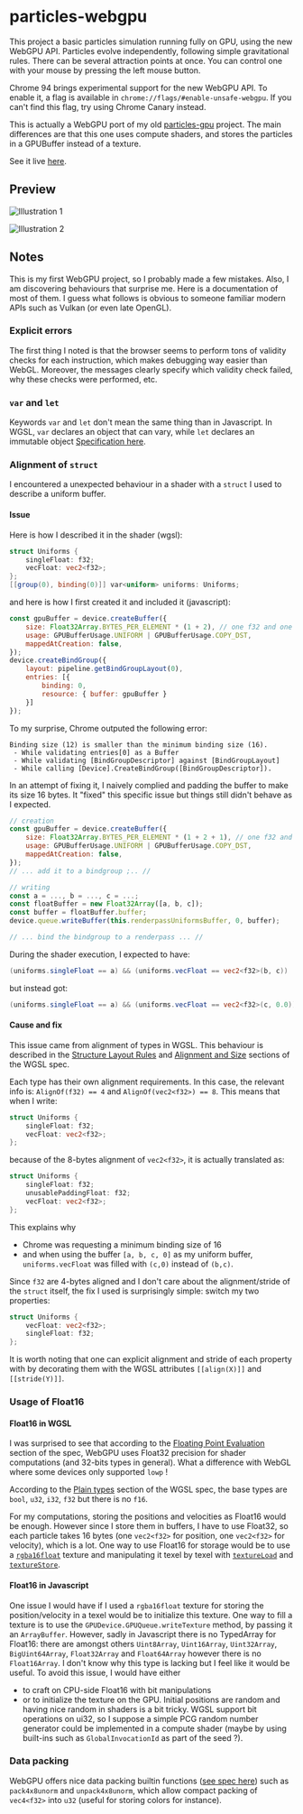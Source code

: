 # particles-webgpu

This project a basic particles simulation running fully on GPU, using the new WebGPU API. Particles evolve independently, following simple gravitational rules. There can be several attraction points at once. You can control one with your mouse by pressing the left mouse button.


Chrome 94 brings experimental support for the new WebGPU API. To enable it, a flag is available in `chrome://flags/#enable-unsafe-webgpu`. If you can't find this flag, try using Chrome Canary instead.

This is actually a WebGPU port of my old [particles-gpu](https://github.com/piellardj/particles-gpu) project. The main differences are that this one uses compute shaders, and stores the particles in a GPUBuffer instead of a texture.

See it live [here](https://piellardj.github.io/particles-webgpu/?page%3Acanvas%3Afullscreen=true&page%3Acanvas%3Asidepane=true&page%3Arange%3Aparticles-count-range-id=3).

## Preview
![Illustration 1](src/readme/01.png)

![Illustration 2](src/readme/02.png)

## Notes
This is my first WebGPU project, so I probably made a few mistakes. Also, I am discovering behaviours that surprise me. Here is a documentation of most of them. I guess what follows is obvious to someone familiar modern APIs such as Vulkan (or even late OpenGL).

### Explicit errors
The first thing I noted is that the browser seems to perform tons of validity checks for each instruction, which makes debugging way easier than WebGL. Moreover, the messages clearly specify which validity check failed, why these checks were performed, etc.

### `var` and `let`
Keywords `var` and `let` don't mean the same thing than in Javascript. In WGSL, `var` declares an object that can vary, while `let` declares an immutable object
[Specification here](https://www.w3.org/TR/WGSL/#var-and-let).

### Alignment of `struct`
I encountered a unexpected behaviour in a shader with a `struct` I used to describe a uniform buffer.

#### Issue
Here is how I described it in the shader (wgsl):
```glsl
struct Uniforms {
    singleFloat: f32;
    vecFloat: vec2<f32>;
};
[[group(0), binding(0)]] var<uniform> uniforms: Uniforms;
```
and here is how I first created it and included it (javascript):
```javascript
const gpuBuffer = device.createBuffer({
    size: Float32Array.BYTES_PER_ELEMENT * (1 + 2), // one f32 and one vec2<f32>
    usage: GPUBufferUsage.UNIFORM | GPUBufferUsage.COPY_DST,
    mappedAtCreation: false,
});
device.createBindGroup({
    layout: pipeline.getBindGroupLayout(0),
    entries: [{
        binding: 0,
        resource: { buffer: gpuBuffer }
    }]
});
```
To my surprise, Chrome outputed the following error:
```
Binding size (12) is smaller than the minimum binding size (16).
 - While validating entries[0] as a Buffer
 - While validating [BindGroupDescriptor] against [BindGroupLayout]
 - While calling [Device].CreateBindGroup([BindGroupDescriptor]).
```

In an attempt of fixing it, I naively complied and padding the buffer to make its size 16 bytes. It "fixed" this specific issue but things still didn't behave as I expected.
```javascript
// creation
const gpuBuffer = device.createBuffer({
    size: Float32Array.BYTES_PER_ELEMENT * (1 + 2 + 1), // one f32 and one vec2<f32> and one padding float
    usage: GPUBufferUsage.UNIFORM | GPUBufferUsage.COPY_DST,
    mappedAtCreation: false,
});
// ... add it to a bindgroup ;.. //

// writing
const a = ..., b = ..., c = ...;
const floatBuffer = new Float32Array([a, b, c]);
const buffer = floatBuffer.buffer;
device.queue.writeBuffer(this.renderpassUniformsBuffer, 0, buffer);

// ... bind the bindgroup to a renderpass ... //
```
During the shader execution, I expected to have:
```glsl
(uniforms.singleFloat == a) && (uniforms.vecFloat == vec2<f32>(b, c))
```
but instead got:
```glsl
(uniforms.singleFloat == a) && (uniforms.vecFloat == vec2<f32>(c, 0.0))
```

#### Cause and fix
This issue came from alignment of types in WGSL. This behaviour is described in the [Structure Layout Rules](https://www.w3.org/TR/WGSL/#structure-layout-rules) and [Alignment and Size](https://www.w3.org/TR/WGSL/#alignof) sections of the WGSL spec.

Each type has their own alignment requirements. In this case, the relevant info is: `AlignOf(f32) == 4` and `AlignOf(vec2<f32>) == 8`. This means that when I write:
```glsl
struct Uniforms {
    singleFloat: f32;
    vecFloat: vec2<f32>;
};
```
because of the 8-bytes alignment of `vec2<f32>`, it is actually translated as:
```glsl
struct Uniforms {
    singleFloat: f32;
    unusablePaddingFloat: f32;
    vecFloat: vec2<f32>;
};
```
This explains why
- Chrome was requesting a minimum binding size of 16
- and when using the buffer `[a, b, c, 0]` as my uniform buffer, `uniforms.vecFloat` was filled with `(c,0)` instead of `(b,c)`.

Since `f32` are 4-bytes aligned and I don't care about the alignment/stride of the `struct` itself, the fix I used is surprisingly simple: switch my two properties:
```glsl
struct Uniforms {
    vecFloat: vec2<f32>;
    singleFloat: f32;
};
```
It is worth noting that one can explicit alignment and stride of each property with by decorating them with the WGSL attributes `[[align(X)]]` and `[[stride(Y)]]`.

### Usage of Float16
#### Float16 in WGSL
I was surprised to see that according to the [Floating Point Evaluation](https://www.w3.org/TR/WGSL/#floating-point-evaluation) section of the spec, WebGPU uses Float32 precision for shader computations (and 32-bits types in general). What a difference with WebGL where some devices only supported `lowp` !

According to the [Plain types](https://www.w3.org/TR/WGSL/#plain-types-section) section of the WGSL spec, the base types are `bool`, `u32`, `i32`, `f32` but there is no `f16`.

For my computations, storing the positions and velocities as Float16 would be enough. However since I store them in buffers, I have to use Float32, so each particle takes 16 bytes (one `vec2<f32>` for position, one `vec2<f32>` for velocity), which is a lot.
One way to use Float16 for storage would be to use a [`rgba16float`](https://www.w3.org/TR/webgpu/#plain-color-formats) texture and manipulating it texel by texel with [`textureLoad`](https://www.w3.org/TR/WGSL/#textureload) and [`textureStore`](https://www.w3.org/TR/WGSL/#texturestore).

#### Float16 in Javascript
One issue I would have if I used a `rgba16float` texture for storing the position/velocity in a texel would be to initialize this texture. One way to fill a texture is to use the `GPUDevice.GPUQueue.writeTexture` method, by passing it an `ArrayBuffer`. However, sadly in Javascript there is no TypedArray for Float16: there are amongst others `Uint8Array`, `Uint16Array`, `Uint32Array`, `BigUint64Array`, `Float32Array` and `Float64Array` however there is no `Float16Array`. I don't know why this type is lacking but I feel like it would be useful. To avoid this issue, I would have either
- to craft on CPU-side Float16 with bit manipulations
- or to initialize the texture on the GPU. Initial positions are random and having nice random in shaders is a bit tricky. WGSL support bit operations on ui32, so I suppose a simple PCG random number generator could be implemented in a compute shader (maybe by using built-ins such as `GlobalInvocationId` as part of the seed ?).

### Data packing
WebGPU offers nice data packing builtin functions ([see spec here](https://www.w3.org/TR/WGSL/#pack-builtin-functions)) such as `pack4x8unorm` and `unpack4x8unorm`, which allow compact packing of `vec4<f32>` into `u32` (useful for storing colors for instance).
